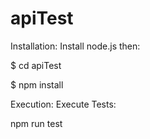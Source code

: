 # apiTest

Installation:
Install node.js then:

$ cd apiTest

$ npm install

Execution:
Execute Tests:

npm run test

